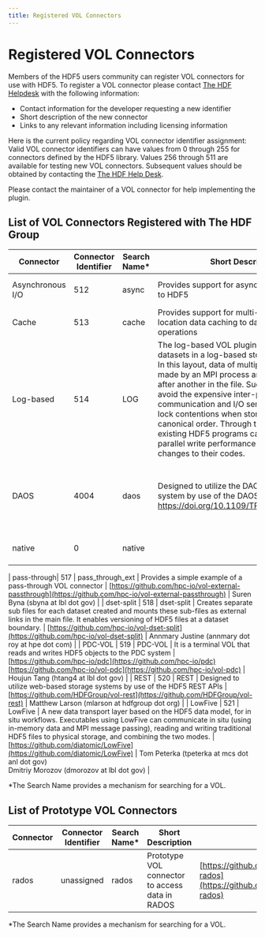 ```yaml
---
title: Registered VOL Connectors
---
```


# Registered VOL Connectors

Members of the HDF5 users community can register VOL connectors for use with HDF5. To register a VOL connector please contact [The HDF Helpdesk](https://help.hdfgroup.org) with the following information: 

* Contact information for the developer requesting a new identifier
* Short description of the new connector
* Links to any relevant information including licensing information 

Here is the current policy regarding VOL connector identifier assignment: Valid VOL connector identifiers can have values from 0 through 255 for connectors defined by the HDF5 library. Values 256 through 511 are available for testing new VOL connectors.  Subsequent values should be obtained by contacting the [The HDF Help Desk](https://help.hdfgroup.org).

Please contact the maintainer of a VOL connector for help implementing the plugin.

## List of VOL Connectors Registered with The HDF Group
| Connector	| Connector Identifier	| Search Name*	| Short Description	| URL	| Contacts
| --- | --- | --- | --- | --- | ---| 
| Asynchronous I/O	| 512	| async	| Provides support for asynchronous operations to HDF5 | [https://github.com/hpc-io/vol-async](https://github.com/hpc-io/vol-async)	| Suren Byna (sbyna at lbl dot gov) | 
| Cache	| 513	| cache	| Provides support for multi-level, multi-location data caching to dataset I/O operations	| [https://github.com/hpc-io/vol-cache](https://github.com/hpc-io/vol-cache)	| Suren Byna (sbyna at lbl dot gov) | 
| Log-based	| 514 |	LOG	| The log-based VOL plugin stores HDF5 datasets in a log-based storage layout.<br>In this layout, data of multiple write requests made by an MPI process are appended one after another in the file. Such I/O strategy can avoid the expensive inter-process communication and I/O serialization due to file lock contentions when storing data in the canonical order. Through the log-based VOL, existing HDF5 programs can achieve a better parallel write performance with minimal changes to their codes. | [https://github.com/DataLib-ECP/vol-log-based/blob/master/README.md](https://github.com/DataLib-ECP/vol-log-based/blob/master/README.md)	| Kai Yuan Hou <br> (khl7265 at ece dot northwestern dot edu) | 
| DAOS	| 4004	| daos	| Designed to utilize the DAOS object storage system by use of the DAOS API <br> https://doi.org/10.1109/TPDS.2021.3097884 | [https://github.com/HDFGroup/vol-daos](https://github.com/HDFGroup/vol-daos) <br> [HDF5 DAOS VOL Connector Design](https://github.com/HDFGroup/vol-daos/blob/master/docs/design_doc.pdf) <br> [HDF5 DAOS VOL Connector User's Guide](https://github.com/HDFGroup/vol-daos/blob/master/docs/users_guide.pdf) | help at hdfgroup dot org | 
| native| 	0	| native	 | | | help at hdfgroup dot org | 

| pass-through| 	517	| pass_through_ext |	Provides a simple example of a pass-through VOL connector	| [https://github.com/hpc-io/vol-external-passthrough](https://github.com/hpc-io/vol-external-passthrough)	| Suren Byna (sbyna at lbl dot gov) | 
| dset-split	| 518	| dset-split	| Creates separate sub files for each dataset created and mounts these sub-files as external links in the main file. It enables versioning of HDF5 files at a dataset boundary. | [https://github.com/hpc-io/vol-dset-split](https://github.com/hpc-io/vol-dset-split)	| Annmary Justine (annmary dot roy at hpe dot com) | 
| PDC-VOL |	519 | PDC-VOL	| It is a terminal VOL that reads and writes HDF5 objects to the PDC system | [https://github.com/hpc-io/pdc](https://github.com/hpc-io/pdc) [https://github.com/hpc-io/vol-pdc](https://github.com/hpc-io/vol-pdc) | Houjun Tang (htang4 at lbl dot gov) | 
| REST	| 520 | REST | Designed to utilize web-based storage systems by use of the HDF5 REST APIs	| [https://github.com/HDFGroup/vol-rest](https://github.com/HDFGroup/vol-rest)	| Matthew Larson (mlarson at hdfgroup dot org) | 
| LowFive |	521	| LowFive	| A new data transport layer based on the HDF5 data model, for in situ workflows. Executables using LowFive can communicate in situ (using in-memory data and MPI message passing), reading and writing traditional HDF5 files to physical storage, and combining the two modes. |	[https://github.com/diatomic/LowFive](https://github.com/diatomic/LowFive)	| Tom Peterka (tpeterka at mcs dot anl dot gov) <br> Dmitriy Morozov (dmorozov at lbl dot gov) | 

*The Search Name provides a mechanism for searching for a VOL.

## List of Prototype VOL Connectors
 
| Connector	| Connector Identifier	| Search Name*	| Short Description| URL	|  Contacts | 
| --- | --- | --- | --- | --- | --- |  
| rados | unassigned	| rados | Prototype VOL connector to access data in RADOS	| [https://github.com/HDFGroup/vol-rados](https://github.com/HDFGroup/vol-rados)	| help at hdfgroup dot org |

*The Search Name provides a mechanism for searching for a VOL.

